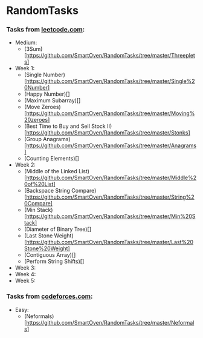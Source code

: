 # RandomTasks
### Tasks from [leetcode.com](https://leetcode.com/):
* Medium:
  + (3Sum)[https://github.com/SmartOven/RandomTasks/tree/master/Threeplets]
* Week 1:
  + (Single Number)[https://github.com/SmartOven/RandomTasks/tree/master/Single%20Number]
  + (Happy Number)[]
  + (Maximum Subarray)[]
  + (Move Zeroes)[https://github.com/SmartOven/RandomTasks/tree/master/Moving%20zeroes]
  + (Best Time to Buy and Sell Stock II)[https://github.com/SmartOven/RandomTasks/tree/master/Stonks]
  + (Group Anagrams)[https://github.com/SmartOven/RandomTasks/tree/master/Anagrams]
  + (Counting Elements)[]
* Week 2:
  + (Middle of the Linked List)[https://github.com/SmartOven/RandomTasks/tree/master/Middle%20of%20List]
  + (Backspace String Compare)[https://github.com/SmartOven/RandomTasks/tree/master/String%20Compare]
  + (Min Stack)[https://github.com/SmartOven/RandomTasks/tree/master/Min%20Stack]
  + (Diameter of Binary Tree)[]
  + (Last Stone Weight)[https://github.com/SmartOven/RandomTasks/tree/master/Last%20Stone%20Weight]
  + (Contiguous Array)[]
  + (Perform String Shifts)[]
* Week 3:
* Week 4:
* Week 5:
### Tasks from [codeforces.com](https://codeforces.com/):
* Easy:
  + (Neformals)[https://github.com/SmartOven/RandomTasks/tree/master/Neformals]
